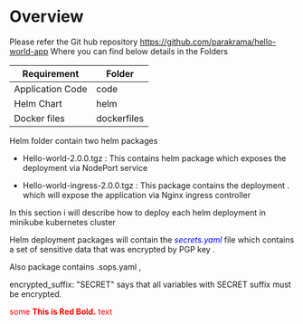 # Overview 

Please refer the Git hub repository https://github.com/parakrama/hello-world-app   Where you can find below details in the Folders

| Requirement      	| Folder      	|
|------------------	|-------------	|
| Application Code 	| code        	|
| Helm Chart       	| helm        	|
| Docker files     	| dockerfiles 	|

Helm folder contain two  helm packages 

- Hello-world-2.0.0.tgz  :   This contains helm package which exposes the deployment via NodePort service 

- Hello-world-ingress-2.0.0.tgz  : This package contains the deployment . which will expose the application via  Nginx ingress controller 


In this section i will describe how to deploy each helm deployment in minikube kubernetes  cluster 

Helm deployment packages will contain the <span style="color:blue">*secrets.yaml* </span> file which contains a set of sensitive data that was encrypted by PGP key .

Also package contains .sops.yaml ,

encrypted_suffix: "SECRET"     says that all  variables with SECRET suffix must be encrypted. 


<span style="color:red">some **This is Red Bold.** text</span>
